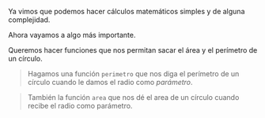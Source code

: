 Ya vimos que podemos hacer cálculos matemáticos simples y de alguna complejidad.

Ahora vayamos a algo más importante.

Queremos hacer funciones que nos permitan sacar el área y el perímetro de un círculo.

> Hagamos una función `perimetro` que nos diga el perímetro de un círculo cuando le damos el radio como _parámetro_.


> También la función `area` que nos dé el area de un círculo cuando recibe el radio como parámetro.